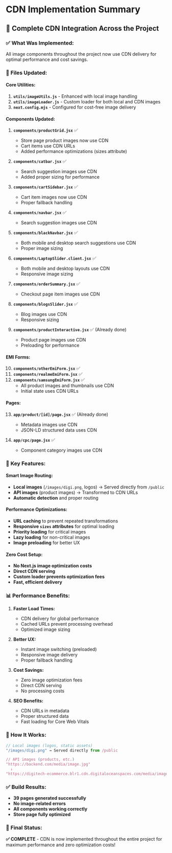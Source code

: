 # CDN Implementation Summary

## 🚀 Complete CDN Integration Across the Project

### ✅ **What Was Implemented:**

All image components throughout the project now use CDN delivery for optimal performance and cost savings.

### 📁 **Files Updated:**

#### **Core Utilities:**
1. **`utils/imageUtils.js`** - Enhanced with local image handling
2. **`utils/imageLoader.js`** - Custom loader for both local and CDN images
3. **`next.config.mjs`** - Configured for cost-free image delivery

#### **Components Updated:**
1. **`components/productGrid.jsx`** ✅
   - Store page product images now use CDN
   - Cart items use CDN URLs
   - Added performance optimizations (sizes attribute)

2. **`components/catbar.jsx`** ✅
   - Search suggestion images use CDN
   - Added proper sizing for performance

3. **`components/cartSidebar.jsx`** ✅
   - Cart item images now use CDN
   - Proper fallback handling

4. **`components/navbar.jsx`** ✅
   - Search suggestion images use CDN

5. **`components/blackNavbar.jsx`** ✅
   - Both mobile and desktop search suggestions use CDN
   - Proper image sizing

6. **`components/LaptopSlider.client.jsx`** ✅
   - Both mobile and desktop layouts use CDN
   - Responsive image sizing

7. **`components/orderSummary.jsx`** ✅
   - Checkout page item images use CDN

8. **`components/blogsSlider.jsx`** ✅
   - Blog images use CDN
   - Responsive sizing

9. **`components/productInteractive.jsx`** ✅ (Already done)
   - Product page images use CDN
   - Preloading for performance

#### **EMI Forms:**
10. **`components/otherEmiForm.jsx`** ✅
11. **`components/realmeEmiForm.jsx`** ✅  
12. **`components/samsungEmiForm.jsx`** ✅
    - All product images and thumbnails use CDN
    - Initial state uses CDN URLs

#### **Pages:**
13. **`app/product/[id]/page.jsx`** ✅ (Already done)
    - Metadata images use CDN
    - JSON-LD structured data uses CDN

14. **`app/cpc/page.jsx`** ✅
    - Component category images use CDN

### 🎯 **Key Features:**

#### **Smart Image Routing:**
- **Local images** (`/images/digi.png`, logos) → Served directly from `/public`
- **API images** (product images) → Transformed to CDN URLs
- **Automatic detection** and proper routing

#### **Performance Optimizations:**
- **URL caching** to prevent repeated transformations
- **Responsive `sizes` attributes** for optimal loading
- **Priority loading** for critical images
- **Lazy loading** for non-critical images
- **Image preloading** for better UX

#### **Zero Cost Setup:**
- **No Next.js image optimization costs**
- **Direct CDN serving**
- **Custom loader prevents optimization fees**
- **Fast, efficient delivery**

### 📊 **Performance Benefits:**

1. **Faster Load Times:**
   - CDN delivery for global performance
   - Cached URLs prevent processing overhead
   - Optimized image sizing

2. **Better UX:**
   - Instant image switching (preloaded)
   - Responsive image delivery
   - Proper fallback handling

3. **Cost Savings:**
   - Zero image optimization fees
   - Direct CDN serving
   - No processing costs

4. **SEO Benefits:**
   - CDN URLs in metadata
   - Proper structured data
   - Fast loading for Core Web Vitals

### 🔧 **How It Works:**

```javascript
// Local images (logos, static assets)
"/images/digi.png" → Served directly from /public

// API images (products, etc.)
"https://backend.com/media/image.jpg" 
  ↓
"https://digitech-ecommerce.blr1.cdn.digitaloceanspaces.com/media/image.jpg"
```

### ✅ **Build Results:**
- **39 pages generated successfully**
- **No image-related errors**
- **All components working correctly**
- **Store page fully optimized**

### 🚀 **Final Status:**
**✅ COMPLETE** - CDN is now implemented throughout the entire project for maximum performance and zero optimization costs!
